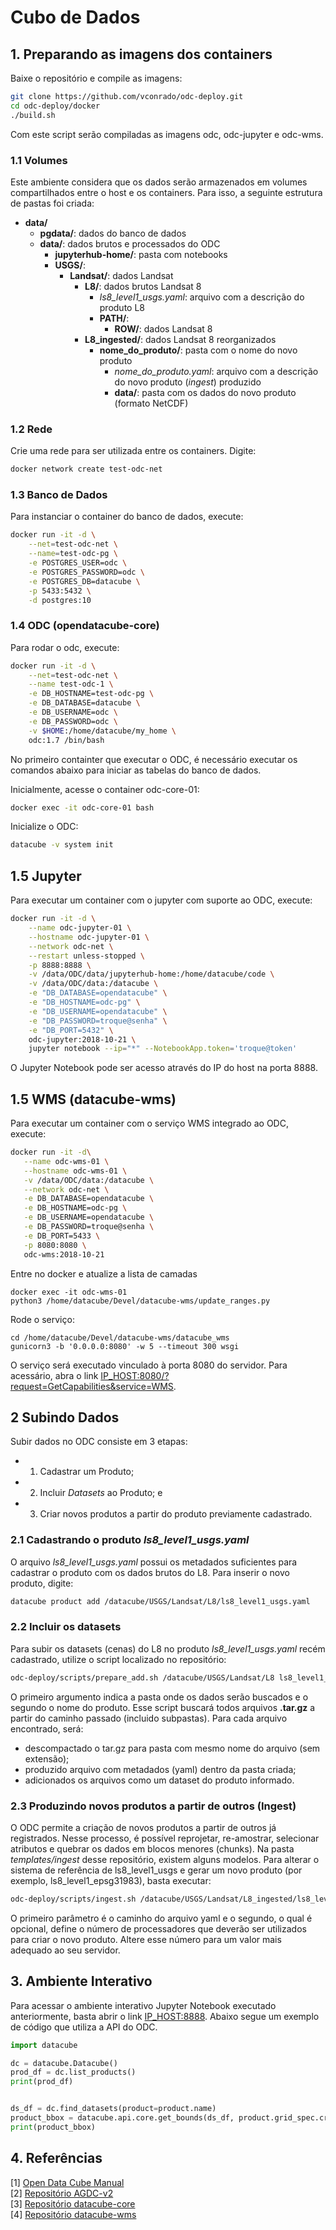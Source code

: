 # Cubo de Dados

## 1. Preparando as imagens dos containers

Baixe o repositório e compile as imagens:

```bash
git clone https://github.com/vconrado/odc-deploy.git
cd odc-deploy/docker
./build.sh
```
Com este script serão compiladas as imagens odc, odc-jupyter e odc-wms.

### 1.1 Volumes

Este ambiente considera que os dados serão armazenados em volumes compartilhados entre o host e os containers. Para isso, a seguinte estrutura de pastas foi criada:

- **data/**
    - **pgdata/**: dados do banco de dados
    - **data/**: dados brutos e processados do ODC
        - **jupyterhub-home/**: pasta com notebooks
        - **USGS/**:
            - **Landsat/**: dados Landsat
                - **L8/**: dados brutos Landsat 8
                    - *ls8_level1_usgs.yaml*: arquivo com a descrição do produto L8
                    - **PATH/**: 
                        - **ROW/**: dados Landsat 8
                - **L8_ingested/**: dados Landsat 8 reorganizados
                    - **nome_do_produto/**: pasta com o nome do novo produto
                        - *nome_do_produto.yaml*: arquivo com a descrição do novo produto (*ingest*) produzido
                        - **data/**: pasta com os dados do novo produto (formato NetCDF)
        

### 1.2 Rede

Crie uma rede para ser utilizada entre os containers. Digite: 
```bash
docker network create test-odc-net
```
    
### 1.3 Banco de Dados
Para instanciar o container do banco de dados, execute:
```bash
docker run -it -d \
    --net=test-odc-net \
    --name=test-odc-pg \
    -e POSTGRES_USER=odc \
    -e POSTGRES_PASSWORD=odc \
    -e POSTGRES_DB=datacube \
    -p 5433:5432 \
    -d postgres:10
```

### 1.4 ODC (opendatacube-core)
Para rodar o odc, execute:
```bash
docker run -it -d \
    --net=test-odc-net \
    --name test-odc-1 \
    -e DB_HOSTNAME=test-odc-pg \
    -e DB_DATABASE=datacube \
    -e DB_USERNAME=odc \
    -e DB_PASSWORD=odc \
    -v $HOME:/home/datacube/my_home \
    odc:1.7 /bin/bash
```

No primeiro containter que executar o ODC, é necessário executar os comandos abaixo para iniciar as tabelas do banco de dados.

Inicialmente, acesse o container odc-core-01:
```bash
docker exec -it odc-core-01 bash
```
Inicialize o ODC:
```bash
datacube -v system init
```

## 1.5 Jupyter

Para executar um container com o jupyter com suporte ao ODC, execute:
```bash
docker run -it -d \
    --name odc-jupyter-01 \
    --hostname odc-jupyter-01 \
    --network odc-net \
    --restart unless-stopped \
    -p 8888:8888 \
    -v /data/ODC/data/jupyterhub-home:/home/datacube/code \
    -v /data/ODC/data:/datacube \
    -e "DB_DATABASE=opendatacube" \
    -e "DB_HOSTNAME=odc-pg" \
    -e "DB_USERNAME=opendatacube" \
    -e "DB_PASSWORD=troque@senha" \
    -e "DB_PORT=5432" \
    odc-jupyter:2018-10-21 \
    jupyter notebook --ip="*" --NotebookApp.token='troque@token'
```

O Jupyter Notebook pode ser acesso através do IP do host na porta 8888.


## 1.5 WMS (datacube-wms)
Para executar um container com o serviço WMS integrado ao ODC, execute:
```bash
docker run -it -d\
   --name odc-wms-01 \
   --hostname odc-wms-01 \
   -v /data/ODC/data:/datacube \
   --network odc-net \
   -e DB_DATABASE=opendatacube \
   -e DB_HOSTNAME=odc-pg \
   -e DB_USERNAME=opendatacube \
   -e DB_PASSWORD=troque@senha \
   -e DB_PORT=5433 \
   -p 8080:8080 \
   odc-wms:2018-10-21
```

Entre no docker e atualize a lista de camadas
```
docker exec -it odc-wms-01
python3 /home/datacube/Devel/datacube-wms/update_ranges.py
```

Rode o serviço:
```
cd /home/datacube/Devel/datacube-wms/datacube_wms
gunicorn3 -b '0.0.0.0:8080' -w 5 --timeout 300 wsgi
```

O serviço será executado vinculado à porta 8080 do servidor. Para acessário, abra o link [IP_HOST:8080/?request=GetCapabilities&service=WMS](IP_HOST:8080/?request=GetCapabilities&service=WMS). 
## 2 Subindo Dados

Subir dados no ODC consiste em 3 etapas:
- 1. Cadastrar um Produto;
- 2. Incluir *Datasets* ao Produto; e 
- 3. Criar novos produtos a partir do produto previamente cadastrado.

### 2.1 Cadastrando o produto *ls8_level1_usgs.yaml*

O arquivo *ls8_level1_usgs.yaml* possui os metadados suficientes para cadastrar o produto com os dados brutos do L8.
Para inserir o novo produto, digite:
```bash
datacube product add /datacube/USGS/Landsat/L8/ls8_level1_usgs.yaml
```

### 2.2 Incluir os datasets

Para subir os datasets (cenas) do L8 no produto  *ls8_level1_usgs.yaml* recém cadastrado, utilize o script localizado no repositório:
```bash
odc-deploy/scripts/prepare_add.sh /datacube/USGS/Landsat/L8 ls8_level1_usgs
```

O primeiro argumento indica a pasta onde os dados serão buscados e o segundo o nome do produto. 
Esse script buscará todos arquivos **.tar.gz** a partir do caminho passado (incluido subpastas). Para cada arquivo encontrado, será:
- descompactado o tar.gz para pasta com mesmo nome do arquivo (sem extensão);
- produzido arquivo com metadados (yaml) dentro da pasta criada;
- adicionados os arquivos como um dataset do produto informado.


### 2.3 Produzindo novos produtos a partir de outros (**Ingest**)

O ODC permite a criação de novos produtos a partir de outros já registrados. Nesse processo, é possível reprojetar, re-amostrar, selecionar atributos e quebrar os dados em blocos menores (chunks). Na pasta *templates/ingest* desse repositório, existem alguns modelos. Para alterar o sistema de referência de ls8_level1_usgs e gerar um novo produto (por exemplo, ls8_level1_epsg31983), basta executar:
<!--
```bash
datacube ingest -c /datacube/USGS/Landsat/L8_ingested/ls8_level1_epsg31983/ls8_level1_epsg31983.yaml --executor multiproc 20
```
-->
```bash
odc-deploy/scripts/ingest.sh /datacube/USGS/Landsat/L8_ingested/ls8_level1_epsg31983/ls8_level1_epsg31983.yaml 20
```
O primeiro parâmetro é o caminho do arquivo yaml e o segundo, o qual é opcional, define o número de processadores que deverão ser utilizados para criar o novo produto. Altere esse número para um valor mais adequado ao seu servidor. 

## 3. Ambiente Interativo

Para acessar o ambiente interativo Jupyter Notebook executado anteriormente, basta abrir o link [IP_HOST:8888](IP_HOST:8888). Abaixo segue um exemplo de código que utiliza a API do ODC. 
```python
import datacube

dc = datacube.Datacube()
prod_df = dc.list_products()
print(prod_df)


ds_df = dc.find_datasets(product=product.name)
product_bbox = datacube.api.core.get_bounds(ds_df, product.grid_spec.crs)
print(product_bbox)
```

## 4. Referências

[1] [Open Data Cube Manual](https://datacube-core.readthedocs.io/en/latest/index.html)   
[2] [Repositório AGDC-v2](https://github.com/ceos-seo/agdc-v2)   
[3] [Repositório datacube-core](https://github.com/opendatacube/datacube-core)   
[4] [Repositório datacube-wms](https://github.com/opendatacube/datacube-wms)







